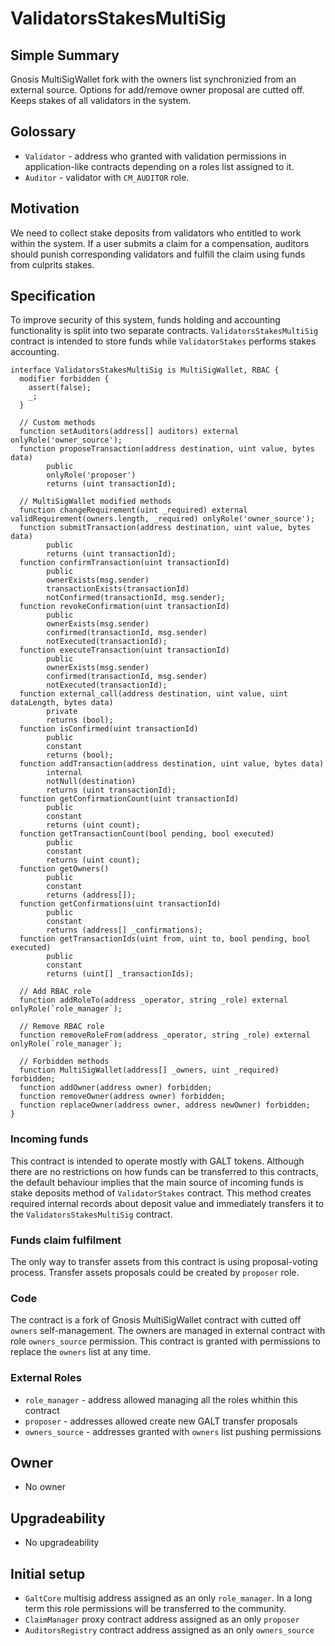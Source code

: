 # ValidatorsStakesMultiSig

## Simple Summary

Gnosis MultiSigWallet fork with the owners list synchronizied from an external source. Options for add/remove owner proposal
are cutted off. Keeps stakes of all validators in the system.

## Golossary
* `Validator` - address who granted with validation permissions in application-like contracts depending on a roles list assigned to it.
* `Auditor` - validator with `CM_AUDITOR` role.

## Motivation
We need to collect stake deposits from validators who entitled to work within the system. If a user submits a claim for a compensation, auditors should punish corresponding validators and fulfill the claim using funds from culprits stakes.

## Specification
To improve security of this system, funds holding and accounting functionality is split into two separate contracts. `ValidatorsStakesMultiSig` contract is intended to store funds while `ValidatorStakes` performs stakes accounting. 

```solidity
interface ValidatorsStakesMultiSig is MultiSigWallet, RBAC {
  modifier forbidden {
    assert(false);
    _;
  }

  // Custom methods
  function setAuditors(address[] auditors) external onlyRole('owner_source');
  function proposeTransaction(address destination, uint value, bytes data)
        public
        onlyRole('proposer')
        returns (uint transactionId);

  // MultiSigWallet modified methods
  function changeRequirement(uint _required) external validRequirement(owners.length, _required) onlyRole('owner_source');
  function submitTransaction(address destination, uint value, bytes data)
        public
        returns (uint transactionId);
  function confirmTransaction(uint transactionId)
        public
        ownerExists(msg.sender)
        transactionExists(transactionId)
        notConfirmed(transactionId, msg.sender);
  function revokeConfirmation(uint transactionId)
        public
        ownerExists(msg.sender)
        confirmed(transactionId, msg.sender)
        notExecuted(transactionId);
  function executeTransaction(uint transactionId)
        public
        ownerExists(msg.sender)
        confirmed(transactionId, msg.sender)
        notExecuted(transactionId);
  function external_call(address destination, uint value, uint dataLength, bytes data)
        private
        returns (bool);
  function isConfirmed(uint transactionId)
        public
        constant
        returns (bool);
  function addTransaction(address destination, uint value, bytes data)
        internal
        notNull(destination)
        returns (uint transactionId);
  function getConfirmationCount(uint transactionId)
        public
        constant
        returns (uint count);
  function getTransactionCount(bool pending, bool executed)
        public
        constant
        returns (uint count);
  function getOwners()
        public
        constant
        returns (address[]);
  function getConfirmations(uint transactionId)
        public
        constant
        returns (address[] _confirmations);
  function getTransactionIds(uint from, uint to, bool pending, bool executed)
        public
        constant
        returns (uint[] _transactionIds);

  // Add RBAC role
  function addRoleTo(address _operator, string _role) external onlyRole(`role_manager`);

  // Remove RBAC role
  function removeRoleFrom(address _operator, string _role) external onlyRole(`role_manager`);

  // Forbidden methods
  function MultiSigWallet(address[] _owners, uint _required) forbidden;
  function addOwner(address owner) forbidden;
  function removeOwner(address owner) forbidden;
  function replaceOwner(address owner, address newOwner) forbidden;
}
```

### Incoming funds
This contract is intended to operate mostly with GALT tokens. Although there are no restrictions on how funds can be transferred to this contracts, the default behaviour implies that the main source of incoming funds is stake deposits method of `ValidatorStakes` contract. This method creates required internal records about deposit value and immediately transfers it to the `ValidatorsStakesMultiSig` contract.

### Funds claim fulfilment
The only way to transfer assets from this contract is using proposal-voting process. Transfer assets proposals could be created by `proposer` role.

### Code
The contract is a fork of Gnosis MultiSigWallet contract with cutted off `owners` self-management. The owners are managed in
external contract with role `owners_source` permission. This contract is granted with permissions to replace the `owners` list at any time.

### External Roles
* `role_manager` - address allowed managing all the roles whithin this contract
* `proposer` - addresses allowed create new GALT transfer proposals
* `owners_source` - addresses granted with `owners` list pushing permissions

## Owner
* No owner

## Upgradeability
* No upgradeability

## Initial setup
* `GaltCore` multisig address assigned as an only `role_manager`. In a long term this role permissions will be transferred to the community.
* `ClaimManager` proxy contract address assigned as an only `proposer`
* `AuditorsRegistry` contract address assigned as an only `owners_source`
